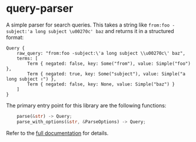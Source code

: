 query-parser
===

A simple parser for search queries. This takes a string like `from:foo -subject:'a long subject \u00270c' baz` and returns it in a structured format:

```
Query {
    raw_query: "from:foo -subject:\'a long subject \\u00270c\' baz",
    terms: [
        Term { negated: false, key: Some("from"), value: Simple("foo") },
        Term { negated: true, key: Some("subject"), value: Simple("a long subject ✌") },
        Term { negated: false, key: None, value: Simple("baz") }
    ]
}
```

The primary entry point for this library are the following functions:

```rust
    parse(&str) -> Query;
    parse_with_options(&str, &ParseOptions) -> Query;
```

Refer to the [full documentation](https://docs.rs/query-parser/) for details.
